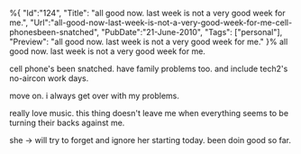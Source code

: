 %{
    "Id":"124",
	"Title": "all good now. last week is not a very good week for me.",
    "Url":"all-good-now-last-week-is-not-a-very-good-week-for-me-cell-phonesbeen-snatched",
    "PubDate":"21-June-2010",
	"Tags": ["personal"],
	"Preview": "all good now. last week is not a very good week for me."
}%
all good now. last week is not a very good week for me.

cell phone's been snatched. have family problems too. and include tech2's no-aircon work days.

move on. i always get over with my problems.

really love music. this thing doesn't leave me when everything seems to be turning their backs against me.

she -> will try to forget and ignore her starting today. been doin good so far.